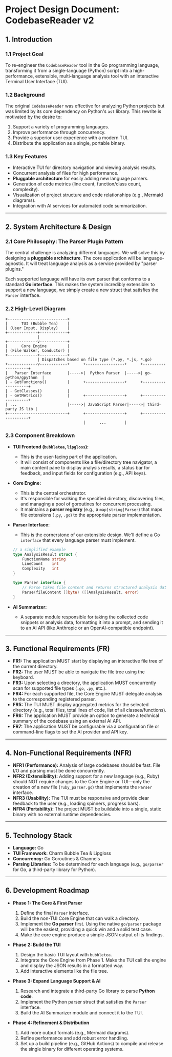 # Project Design Document: CodebaseReader v2

## 1\. Introduction

### 1.1 Project Goal

To re-engineer the `CodebaseReader` tool in the Go programming language, transforming it from a single-language (Python) script into a high-performance, extensible, multi-language analysis tool with an interactive Terminal User Interface (TUI).

### 1.2 Background

The original `CodebaseReader` was effective for analyzing Python projects but was limited by its core dependency on Python's `ast` library. This rewrite is motivated by the desire to:

1.  Support a variety of programming languages.
2.  Improve performance through concurrency.
3.  Provide a superior user experience with a modern TUI.
4.  Distribute the application as a single, portable binary.

### 1.3 Key Features

- Interactive TUI for directory navigation and viewing analysis results.
- Concurrent analysis of files for high performance.
- **Pluggable architecture** for easily adding new language parsers.
- Generation of code metrics (line count, function/class count, complexity).
- Visualization of project structure and code relationships (e.g., Mermaid diagrams).
- Integration with AI services for automated code summarization.

---

## 2\. System Architecture & Design

### 2.1 Core Philosophy: The Parser Plugin Pattern

The central challenge is analyzing different languages. We will solve this by designing a **pluggable architecture**. The core application will be language-agnostic. It will treat language analysis as a service provided by "parser plugins."

Each supported language will have its own parser that conforms to a standard **Go interface**. This makes the system incredibly extensible: to support a new language, we simply create a new struct that satisfies the `Parser` interface.

### 2.2 High-Level Diagram

```
+--------------------------+
|      TUI (Bubble Tea)    |
| (User Input, Display)    |
+-------------+------------+
              |
+-------------v------------+
|      Core Engine         |
| (File Walker, Conductor) |
+-------------+------------+
              | Dispatches based on file type (*.py, *.js, *.go)
+-------------v------------+      +-----------------+      +--------------------+
|   Parser Interface       |----->|  Python Parser  |----->| go-python/gpython  |
| - GetFunctions()         |      +-----------------+      +--------------------+
| - GetClasses()           |
| - GetMetrics()           |      +-----------------+      +--------------------+
| ...                      |----->| JavaScript Parser|----->| third-party JS lib |
+--------------------------+      +-----------------+      +--------------------+
                                  |      ...        |
```

### 2.3 Component Breakdown

- **TUI Frontend (`bubbletea`, `lipgloss`):**

  - This is the user-facing part of the application.
  - It will consist of components like a file/directory tree navigator, a main content pane to display analysis results, a status bar for feedback, and input fields for configuration (e.g., API keys).

- **Core Engine:**

  - This is the central orchestrator.
  - It's responsible for walking the specified directory, discovering files, and managing a pool of goroutines for concurrent processing.
  - It maintains a **parser registry** (e.g., a `map[string]Parser`) that maps file extensions (`.py`, `.go`) to the appropriate parser implementation.

- **Parser Interface:**

  - This is the cornerstone of our extensible design. We'll define a Go `interface` that every language parser must implement.

  <!-- end list -->

  ```go
  // a simplified example
  type AnalysisResult struct {
      FunctionName string
      LineCount    int
      Complexity   int
  }

  type Parser interface {
      // Parse takes file content and returns structured analysis data.
      Parse(fileContent []byte) ([]AnalysisResult, error)
  }
  ```

- **AI Summarizer:**

  - A separate module responsible for taking the collected code snippets or analysis data, formatting it into a prompt, and sending it to an AI API (like Anthropic or an OpenAI-compatible endpoint).

---

## 3\. Functional Requirements (FR)

- **FR1:** The application MUST start by displaying an interactive file tree of the current directory.
- **FR2:** The user MUST be able to navigate the file tree using the keyboard.
- **FR3:** Upon selecting a directory, the application MUST concurrently scan for supported file types (`.go`, `.py`, etc.).
- **FR4:** For each supported file, the Core Engine MUST delegate analysis to the corresponding registered parser.
- **FR5:** The TUI MUST display aggregated metrics for the selected directory (e.g., total files, total lines of code, list of all classes/functions).
- **FR6:** The application MUST provide an option to generate a technical summary of the codebase using an external AI API.
- **FR7:** The application MUST be configurable via a configuration file or command-line flags to set the AI provider and API key.

---

## 4\. Non-Functional Requirements (NFR)

- **NFR1 (Performance):** Analysis of large codebases should be fast. File I/O and parsing must be done concurrently.
- **NFR2 (Extensibility):** Adding support for a new language (e.g., Ruby) should NOT require changes to the Core Engine or TUI—only the creation of a new file (`ruby_parser.go`) that implements the `Parser` interface.
- **NFR3 (Usability):** The TUI must be responsive and provide clear feedback to the user (e.g., loading spinners, progress bars).
- **NFR4 (Portability):** The project MUST be buildable into a single, static binary with no external runtime dependencies.

---

## 5\. Technology Stack

- **Language:** Go
- **TUI Framework:** Charm Bubble Tea & Lipgloss
- **Concurrency:** Go Goroutines & Channels
- **Parsing Libraries:** To be determined for each language (e.g., `go/parser` for Go, a third-party library for Python).

---

## 6\. Development Roadmap

- **Phase 1: The Core & First Parser**

  1.  Define the final `Parser` interface.
  2.  Build the non-TUI Core Engine that can walk a directory.
  3.  Implement the **Go parser** first. Using the native `go/parser` package will be the easiest, providing a quick win and a solid test case.
  4.  Make the core engine produce a simple JSON output of its findings.

- **Phase 2: Build the TUI**

  1.  Design the basic TUI layout with `bubbletea`.
  2.  Integrate the Core Engine from Phase 1. Make the TUI call the engine and display the JSON results in a formatted way.
  3.  Add interactive elements like the file tree.

- **Phase 3: Expand Language Support & AI**

  1.  Research and integrate a third-party Go library to parse **Python code**.
  2.  Implement the Python parser struct that satisfies the `Parser` interface.
  3.  Build the AI Summarizer module and connect it to the TUI.

- **Phase 4: Refinement & Distribution**

  1.  Add more output formats (e.g., Mermaid diagrams).
  2.  Refine performance and add robust error handling.
  3.  Set up a build pipeline (e.g., GitHub Actions) to compile and release the single binary for different operating systems.
